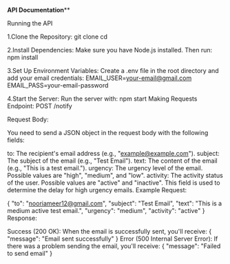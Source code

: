 **API Documentation****

Running the API

1.Clone the Repository:
git clone <repository-url>
cd <repository-folder>

2.Install Dependencies:
Make sure you have Node.js installed. Then run:
npm install

3.Set Up Environment Variables:
Create a .env file in the root directory and add your email credentials:
EMAIL_USER=your-email@gmail.com
EMAIL_PASS=your-email-password

4.Start the Server:
Run the server with:
npm start
Making Requests
Endpoint: POST /notify

Request Body:

You need to send a JSON object in the request body with the following fields:

to: The recipient's email address (e.g., "example@example.com").
subject: The subject of the email (e.g., "Test Email").
text: The content of the email (e.g., "This is a test email.").
urgency: The urgency level of the email. Possible values are "high", "medium", and "low".
activity: The activity status of the user. Possible values are "active" and "inactive". This field is used to determine the delay for high urgency emails.
Example Request:

{
  "to": "nooriameer12@gmail.com",
  "subject": "Test Email",
  "text": "This is a medium active test email.",
  "urgency": "medium",
  "activity": "active"
}
Response:

Success (200 OK): When the email is successfully sent, you'll receive:
{
  "message": "Email sent successfully"
}
Error (500 Internal Server Error): If there was a problem sending the email, you'll receive:
{
  "message": "Failed to send email"
}




